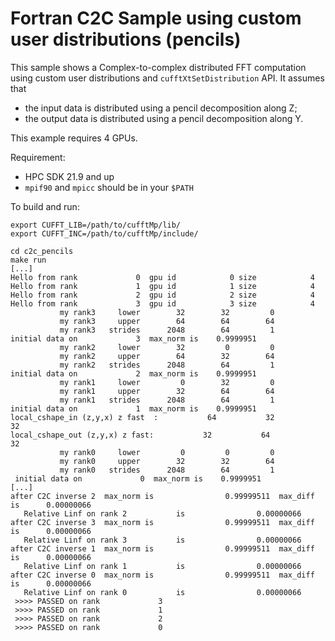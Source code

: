 # Fortran C2C Sample using custom user distributions (pencils)

This sample shows a Complex-to-complex distributed FFT computation using custom user distributions and `cufftXtSetDistribution` API.
It assumes that
- the input data is distributed using a pencil decomposition along Z;
- the output data is distributed using a pencil decomposition along Y.

This example requires 4 GPUs.

Requirement:
- HPC SDK 21.9 and up
- `mpif90` and `mpicc` should be in your `$PATH`

To build and run:
```
export CUFFT_LIB=/path/to/cufftMp/lib/
export CUFFT_INC=/path/to/cufftMp/include/

cd c2c_pencils
make run
[...]
Hello from rank             0  gpu id            0 size            4
Hello from rank             1  gpu id            1 size            4
Hello from rank             2  gpu id            2 size            4
Hello from rank             3  gpu id            3 size            4
           my rank3     lower        32        32         0
           my rank3     upper        64        64        64
           my rank3   strides      2048        64         1
initial data on             3  max_norm is    0.9999951
           my rank2     lower        32         0         0
           my rank2     upper        64        32        64
           my rank2   strides      2048        64         1
initial data on             2  max_norm is    0.9999951
           my rank1     lower         0        32         0
           my rank1     upper        32        64        64
           my rank1   strides      2048        64         1
initial data on             1  max_norm is    0.9999951
local_cshape_in (z,y,x) z fast  :           64           32           32
local_cshape_out (z,y,x) z fast:           32           64           32
           my rank0     lower         0         0         0
           my rank0     upper        32        32        64
           my rank0   strides      2048        64         1
 initial data on             0  max_norm is    0.9999951
[...]
after C2C inverse 2  max_norm is                0.99999511  max_diff is      0.00000066
   Relative Linf on rank 2           is                0.00000066
after C2C inverse 3  max_norm is                0.99999511  max_diff is      0.00000066
   Relative Linf on rank 3           is                0.00000066
after C2C inverse 1  max_norm is                0.99999511  max_diff is      0.00000066
   Relative Linf on rank 1           is                0.00000066
after C2C inverse 0  max_norm is                0.99999511  max_diff is      0.00000066
   Relative Linf on rank 0           is                0.00000066
 >>>> PASSED on rank             3
 >>>> PASSED on rank             1
 >>>> PASSED on rank             2
 >>>> PASSED on rank             0
```
